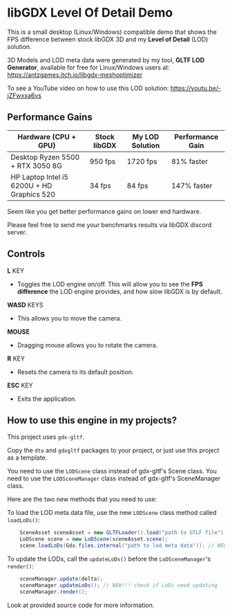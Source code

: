 # libGDX Level Of Detail Demo

This is a small desktop (Linux/Windows) compatible demo that shows the FPS
difference between stock libGDX 3D and my **Level of Detail** (LOD) solution.

3D Models and LOD meta data were generated by my tool, **GLTF LOD Generator**, available 
for free for Linux/Windows users at: https://antzgames.itch.io/libgdx-meshoptimizer

To see a YouTube video on how to use this LOD solution: https://youtu.be/-jZFwxxa6vs

## Performance Gains

| Hardware (CPU + GPU)                       | Stock libGDX | My LOD Solution  | Performance Gain |
|--------------------------------------------|---------------|------------------|-------------------|
| Desktop Ryzen 5500 + RTX 3050 8G           | 950 fps       | 1720 fps         | 81% faster        |
| HP Laptop Intel i5 6200U + HD Graphics 520 | 34 fps        | 84 fps           | 147% faster       |

Seem like you get better performance gains on lower end hardware.

Please feel free to send me your benchmarks results via libGDX discord server. 

## Controls

**L** KEY
- Toggles the LOD engine on/off.  This will allow you to see the **FPS difference** the LOD
engine provides, and how slow libGDX is by default.

**WASD** KEYS
- This allows you to move the camera.

**MOUSE**
- Dragging mouse allows you to rotate the camera.

**R** KEY
- Resets the camera to its default position.

**ESC** KEY
- Exits the application.

## How to use this engine in my projects?

This project uses `gdx-gltf`.

Copy the `dto` and `gdxgltf` packages to your project, or just use this project as a template.

You need to use the `LODScene` class instead of gdx-gltf's Scene class.
You need to use the `LODSceneManager` class instead of gdx-gltf's SceneManager class.

Here are the two new methods that you need to use:

To load the LOD meta data file, use the new `LODScene` class method called `loadLoDs()`:
```java
    SceneAsset sceneAsset = new GLTFLoader().load("path to GTLF file");
    LoDScene scene = new LoDScene(sceneAsset.scene);
    scene.loadLoDs(Gdx.files.internal("path to lod meta data")); // NEW!!!
```

To update the LODs, call the `updateLoDs()` before the `LoDSceneManager`'s `render()`: 
```java
    sceneManager.update(delta);
    sceneManager.updateLoDs(); // NEW!!! check if LoDs need updating
    sceneManager.render();
```

Look at provided source code for more information.

